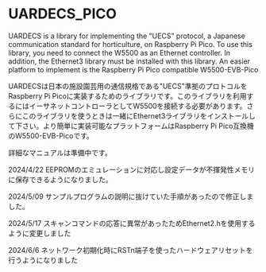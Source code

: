 # UARDECS_PICO
UARDECS is a library for implementing the "UECS" protocol, a Japanese communication standard for horticulture, on Raspberry Pi Pico. To use this library, you need to connect the W5500 as an Ethernet controller. In addition, the Ethernet3 library must be installed with this library. An easier platform to implement is the Raspberry Pi Pico compatible W5500-EVB-Pico

UARDECSは日本の施設園芸用の通信規格である"UECS"準拠のプロトコルをRaspberry Pi Picoに実装するためのライブラリです。このライブラリを利用するにはイーサネットコントローラとしてW5500を接続する必要があります。さらにこのライブラリを使うときは一緒にEthernet3ライブラリをインストールして下さい。より簡単に実装可能なプラットフォームはRaspberry Pi Pico互換機のW5500-EVB-Picoです。

詳細なマニュアルは準備中です。

2024/4/22 EEPROMのエミュレーションに対応し設定データが不揮発性メモリに保存できるようになりました。

2024/5/09 サンプルプログラムの説明に抜けていた手順があったので修正しました。

2024/5/17 スキャンコマンドの応答に異常があったためEthernet2.hを使用するように変更しました

2024/6/6  ネットワーク初期化時にRSTn端子を使ったハードウェアリセットを行うようになりました
